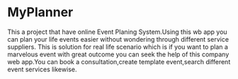 # MyPlanner
This a project that have online Event Planing System.Using this wb app you can plan your life events easier without wondering through different service suppliers.
This is solution for real life scenario which is if you want to plan a marvelous event with great outcome you can seek the help of this company web app.You can book a consultation,create template event,search different event services likewise.
